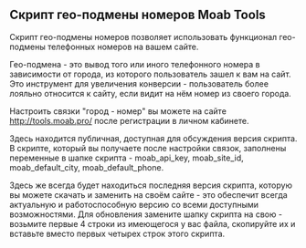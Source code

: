 ## Скрипт гео-подмены номеров Moab Tools ##

Скрипт гео-подмены номеров позволяет использовать функционал гео-подмены телефонных номеров на вашем сайте.

Гео-подмена - это вывод того или иного телефонного номера в зависимости от города, из которого пользователь зашел к вам на сайт. Это инструмент для увеличения конверсии - пользователь более лояльно относится к сайту, если видит на нём номер из своего города.

Настроить связки "город - номер" вы можете на сайте http://tools.moab.pro/ после регистрации в личном кабинете.

Здесь находится публичная, доступная для обсуждения версия скрипта. В скрипте, который вы получаете после настройки связок, заполнены переменные в шапке скрипта - moab_api_key, moab_site_id, moab_default_city, moab_default_phone.

Здесь же всегда будет находиться последняя версия скрипта, которую вы можете скачать и заменить на своём сайте - это обеспечит всегда актуальную и работоспособную версию со всеми доступными возможностями. Для обновления замените шапку скрипта на свою - возьмите первые 4 строки из имеющегося у вас файла, скопируйте их и вставьте вместо первых четырех строк этого скрипта.

